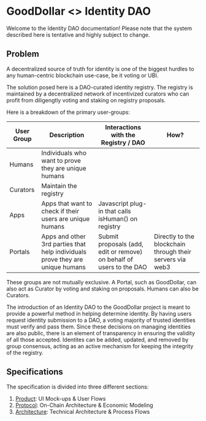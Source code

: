 # GoodDollar <> Identity DAO

Welcome to the Identity DAO documentation! Please note that the system described here is tentative and highly subject to change.

## Problem 

A decentralized source of truth for identity is one of the biggest hurdles to any human-centric blockchain use-case, be it voting or UBI.

The solution posed here is a DAO-curated identity registry. The registry is maintained by a decentralized network of incentivized curators who can profit from diligengtly voting and staking on registry proposals.

Here is a breakdown of the primary user-groups:

| User Group | Description | Interactions with the Registry / DAO | How? |
|-|-|-|-|
| Humans | Individuals who want to prove they are unique humans |  
| Curators | Maintain the registry |  
| Apps | Apps that want to check if their users are unique humans | Javascript plug-in that calls isHuman() on registry |  
| Portals | Apps and other 3rd parties that help individuals prove they are unique humans | Submit proposals (add, edit or remove) on behalf of users to the DAO | Directly to the blockchain through their servers via web3 |  

These groups are not mutually exclusive. A Portal, such as GoodDollar, can also act as Curator by voting and staking on proposals. Humans can also be Curators.

The introduction of an Identity DAO to the GoodDollar project is meant to provide a powerful method in helping determine identity. By having users request identity submission to a DAO, a voting majority of trusted identities must verify and pass them. Since these decisions on managing identities are also public, there is an element of transparency in ensuring the validity of all those accepted. Identites can be added, updated, and removed by group consensus, acting as an active mechanism for keeping the integrity of the registry.

## Specifications

The specification is divided into three different sections:

1. [Product](docs/product): UI Mock-ups & User Flows  
2. [Protocol](docs/protocol): On-Chain Architecture & Economic Modeling  
3. [Architecture](docs/architecture): Technical Architecture & Process Flows  
